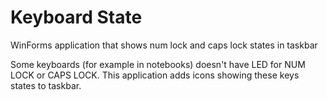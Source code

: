 # Keyboard State
WinForms application that shows num lock and caps lock states in taskbar

Some keyboards (for example in notebooks) doesn't have LED for NUM LOCK or CAPS LOCK. This application adds icons showing these keys states to taskbar.
